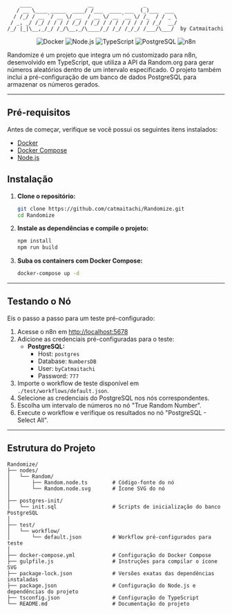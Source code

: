 ```
    ____                  __                _          
   / __ \____ _____  ____/ /___  ____ ___  (_)___  ___ 
  / /_/ / __ `/ __ \/ __  / __ \/ __ `__ \/ /_  / / _ \
 / _, _/ /_/ / / / / /_/ / /_/ / / / / / / / / /_/  __/
/_/ |_|\__,_/_/ /_/\__,_/\____/_/ /_/ /_/_/ /___/\___/  by Catmaitachi

```

<p align="center">
    <img src="https://img.shields.io/badge/docker-blue?logo=docker" alt="Docker" />
    <img src="https://img.shields.io/badge/node.js-18%2B-brightgreen?logo=node.js" alt="Node.js" />
    <img src="https://img.shields.io/badge/typescript-5.x-blue?logo=typescript" alt="TypeScript" />
    <img src="https://img.shields.io/badge/postgresql-14%2B-blue?logo=postgresql" alt="PostgreSQL" />
    <img src="https://img.shields.io/badge/n8n-automation-orange?logo=n8n" alt="n8n" />
</p>

Randomize é um projeto que integra um nó customizado para n8n, desenvolvido em TypeScript, que utiliza a API da Random.org para gerar números aleatórios dentro de um intervalo especificado. O projeto também inclui a pré-configuração de um banco de dados PostgreSQL para armazenar os números gerados.

---

## Pré-requisitos

Antes de começar, verifique se você possui os seguintes itens instalados:

- [Docker](https://www.docker.com/get-started)
- [Docker Compose](https://docs.docker.com/compose/install/)
- [Node.js](https://nodejs.org/en/download/)

## Instalação

1. **Clone o repositório:**
   ```sh
   git clone https://github.com/catmaitachi/Randomize.git
   cd Randomize
   ```
2. **Instale as dependências e compile o projeto:**
   ```sh
   npm install
   npm run build
   ```
3. **Suba os containers com Docker Compose:**
   ```sh
   docker-compose up -d
   ```

---

## Testando o Nó

Eis o passo a passo para um teste pré-configurado:

1. Acesse o n8n em [http://localhost:5678](http://localhost:5678)
2. Adicione as credenciais pré-configuradas para o teste:
   - **PostgreSQL:** 
     - Host: `postgres`
     - Database: `NumbersDB`
     - User: `byCatmaitachi`
     - Password: `777`
3. Importe o workflow de teste disponível em `./test/workflows/default.json`.
4. Selecione as credenciais do PostgreSQL nos nós correspondentes.
5. Escolha um intervalo de números no nó "True Random Number".
6. Execute o workflow e verifique os resultados no nó "PostgreSQL - Select All".

---

## Estrutura do Projeto

```
Randomize/
├── nodes/
│   └── Random/
│       ├── Random.node.ts        # Código-fonte do nó
│       └── Random.node.svg       # Ícone SVG do nó
│
├── postgres-init/
│   └── init.sql                  # Scripts de inicialização do banco PostgreSQL
│
├── test/
│   └── workflow/            
│       └── default.json          # Workflow pré-configurados para teste
│
├── docker-compose.yml            # Configuração do Docker Compose
├── gulpfile.js                   # Instruções para compilar o ícone SVG
├── package-lock.json             # Versões exatas das dependências instaladas
├── package.json                  # Configuração do Node.js e dependências do projeto
├── tsconfig.json                 # Configuração do TypeScript
└── README.md                     # Documentação do projeto
```
